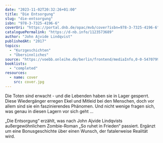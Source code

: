 ```yaml
---
date: "2023-11-02T20:32:26+01:00"
title: "Die Entsorgung"
slug: "die-entsorgung"
isbn: "978-3-7325-4196-6"
coverUri: "https://portal.dnb.de/opac/mvb/cover?isbn=978-3-7325-4196-6"
cataloguePermalink: "https://d-nb.info/1123573689"
author: "John Ajvide Lindqvist"
publishedAt: "2017"
topics:
  - "Kurzgeschichten"
  - "Übersinnliches"
source: "https://voebb.onleihe.de/berlin/frontend/mediaInfo,0-0-547079946-200-0-0-0-0-400001-0-0.html"
booklists:
  - "completed"
resources:
  - name: cover
    src: cover.jpg
---
```

Die Toten sind erwacht - und die Lebenden haben sie in Lager gesperrt. Diese 
Wiedergänger erregen Ekel und Mitleid bei den Menschen, doch vor allem sind sie 
ein faszinierendes Phänomen. Und nicht wenige fragen sich, was genau in diesen 
Lagern vor sich geht ...

„Die Entsorgung“ erzählt, was nach John Ajvide Lindqvists außergewöhnlichem 
Zombie-Roman „So ruhet in Frieden“ passiert. Ergänzt um eine Bonusgeschichte 
über einen Wunsch, der fatalerweise Realität wird.